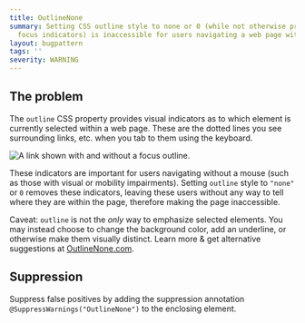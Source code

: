 ```yaml
---
title: OutlineNone
summary: Setting CSS outline style to none or 0 (while not otherwise providing visual
  focus indicators) is inaccessible for users navigating a web page without a mouse.
layout: bugpattern
tags: ''
severity: WARNING
---
```


<!--
*** AUTO-GENERATED, DO NOT MODIFY ***
To make changes, edit the @BugPattern annotation or the explanation in docs/bugpattern.
-->


## The problem
The `outline` CSS property provides visual indicators as to which element is
currently selected within a web page. These are the dotted lines you see
surrounding links, etc. when you tab to them using the keyboard.

![A link shown with and without a focus outline.](https://github.com/google/error-prone/blob/gh-pages/images/Outline%20Demonstration.png)

These indicators are important for users navigating without a mouse (such as
those with visual or mobility impairments). Setting `outline` style to `"none"`
or `0` removes these indicators, leaving these users without any way to tell
where they are within the page, therefore making the page inaccessible.

Caveat: `outline` is not the *only* way to emphasize selected elements. You may
instead choose to change the background color, add an underline, or otherwise
make them visually distinct. Learn more & get alternative suggestions at
[OutlineNone.com](http://outlinenone.com).

## Suppression
Suppress false positives by adding the suppression annotation `@SuppressWarnings("OutlineNone")` to the enclosing element.
